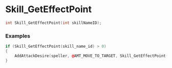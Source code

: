 # Skill_GetEffectPoint
```cpp - C++
int Skill_GetEffectPoint(int skillNameID);
```

### Examples
```cpp - C++
if (Skill_GetEffectPoint(skill_name_id) > 0)
{
	AddAttackDesire(speller, @AMT_MOVE_TO_TARGET, Skill_GetEffectPoint(skill_name_id) / myself.sm.max_hp / 0.05 * 150);
}
```
